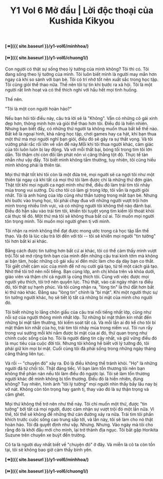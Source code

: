 ﻿---
layout: post
title: Y1 Vol 6 Mở đầu | Lời độc thoại của Kushida Kikyou
permalink: /y1-vol6/modau/
---

**[⏪]({{ site.baseurl }}/y1-vol6/minhhoa/)**

**[⏩]({{ site.baseurl }}/y1-vol6/chuong1/)**

Con người có thật sự sống theo lý tưởng của mình không? Tôi thì có. Tôi đang sống theo lý tưởng của mình. Tôi luôn biết mình là người may mắn hơn ngay cả khi so sánh với bạn bè. Tôi có trí nhớ tốt nên xuất sắc trong học tập. Tôi cũng giỏi thể thao nữa. Thế nên tôi tự tin khi bước ra xã hội. Tôi là một người rất linh hoạt và có thể thích nghi với hầu hết mọi tình huống.

Thế nên.

"Tôi là một con người hoàn hảo?"

Nếu bạn hỏi tôi điều này, câu trả lời sẽ là "Không". Vẫn có những cô gái xinh đẹp hơn, thông minh hơn và giỏi thể thao hơn tôi. Điều đó là hiển nhiên. Nhưng bạn biết đấy, có những thứ người ta không muốn thua bất kể thế nào. Bất kể là ngoại hình, khả năng học tập, chơi games hay ca hát, khi bạn thua một thứ mà mọi người nghĩ bạn giỏi, điều đó sẽ gây ra sự thất vọng. Và tôi vướng phải rắc rối lớn về vấn đề này.Mỗi khi tôi thua người khác, cảm giác của tôi luôn luôn bị lay động. Và với mỗi thất bại, bóng tối trong tim tôi lớn dần. Tôi thậm chí còn đôi lần phát nôn vì căng thẳng tột độ. Thực tế tàn nhẫn như vậy đấy. Tôi biết mình không tầm thường, tuy nhiên, tôi cũng hiểu mình không phải là thiên tài.

Mọi thứ thật tốt khi tôi còn là một đứa trẻ, mọi người sẽ ca ngợi tôi như một thiên tài ngay cả khi tất cả mọi thứ tôi làm được chỉ là những thứ đơn giản. Thật tốt khi mọi người ca ngợi mình như thế, điều đó làm trái tim tôi nhảy múa trong vui sướng. Dù cho tôi có làm gì trong lớp, tôi vẫn là người giỏi nhất. Tôi là anh hùng của lớp cũng như thần tượng trong mắt bạn bè. Nhưng khi bước vào trung học, tôi phải chạy đua với những người vượt trội hơn mình trong nhiều lĩnh vực, và có những người tôi không thể nào đánh bại. Điều đó hằn sâu vào trái tim tôi, khiến tôi tuyệt vọng tìm kiếm lối thoát khỏi cái thực tế đó. Một thứ mà tôi sẽ không thua bất cứ ai. Tôi muốn mọi người tôn trọng mình. Tôi muốn mọi người ghen tị với mình.

Tôi nhận ra mình không thể đạt được mong ước trong cả học tập lẫn thể thao. Và đó là lúc câu trả lời đến với tôi -- tôi sẽ khiến mọi người "tin tưởng" tôi hơn bất kì ai khác.

Bằng cách được tin tưởng hơn bất cứ ai khác, tôi có thể cảm thấy mình vượt trội.Tôi sẽ mở rộng tình bạn của mình đến những cậu trai kinh tởm mà không ai bận tâm, hoặc những cô gái xấu xí đến mức làm cho dạ dày bạn co thắt. Tôi giết chết cảm xúc của mình để nở nụ cười giả tạo, tử tế một cách giả tạo. Nhờ thế tôi trở nên nổi tiếng. Bạn cùng lớp, anh chị khóa trên và khóa dưới, giáo viên và thậm chí cả người lạ cũng thích tôi. Cùng với việc được mọi người yêu thích, tôi trở nên quyền lực. Thú thật, vào cái ngày nhận ra điều đó, tôi thật sự hạnh phúc. Và tôi cũng nhận ra, "lòng tin" là thứ đắt hơn bất kì thứ nào khác. Đằng sau "lòng tin" chính là "bí mật". Khi một người thực sự tin tưởng người khác, họ sẽ tiết lộ tất cả những bí mật của mình cho người đó.

Tôi biết những lo lắng chôn giấu của cậu trai nổi tiếng nhất lớp, cũng như nỗi sợ của người thông minh nhất lớp. Từ những bí mật thầm kín nhất đến những bí mật tầm thường, tôi kiểm soát tất cả. Và mỗi lần ai đó kể cho tôi bí mật thầm kín nhất của họ, trái tim tôi nhảy múa trong niềm vui. Tôi run rẩy trong vui sướng mỗi khi nắm được bí mật của ai đó, thứ quan trọng như chính cuộc sống của họ. Tôi là người đáng tin cậy nhất, và giữ vững điều đó là mục tiêu của cuộc đời tôi. Nhưng tôi không hề biết với lý tưởng đó, tôi phải giữ kín mọi bí mật. Cuối cùng tôi đã phải sống trong những ngày tháng căng thẳng liên tục.

Và rồi -- "chuyện đó" xảy ra. Đó là điều không thể tránh khỏi. "Họ" là những người đã từ chối tôi. Thật đáng tiếc. Vì bạn làm tổn thương tôi nên bạn không thể phàn nàn nếu tôi làm điều đó ngược lại. Tôi sẽ làm tổn thương người khác để mình không bị tổn thương. Điều đó là hiển nhiên, đúng không? Tuy nhiên, hình ảnh "tôi lý tưởng" mọi người nhìn thấy bấy lâu nay bị vỡ nát. Không còn tôn trọng hay ganh tị, thay vào đó là sự thận trọng và căm ghét.

Mọi thứ không thế trở nên như thế này. Tôi chỉ muốn một thứ, được "tin tưởng" bới tất cả mọi người, được cảm nhận sự vượt trội đó một lần nữa. Vì thế, tôi thề sẽ không để những thứ cản đường xảy ra nữa. Trái tim tôi phấn khích trước cuộc sống cao trung sắp tới, và lần này, tôi sẽ làm cho nó thật hoàn hảo. Tôi đã quyết định như vậy. Nhưng. Nhưng. Vào ngày mà tôi cho rằng đó là khởi đầu mới cho mình, lại trở thành địa ngục. Tôi bắt gặp Horikita Suzune trên chuyến xe buýt đến trường.

Cô ta là người duy nhất biết về "chuyện đó" ở đây. Và miễn là cô ta còn tồn tại, tôi sẽ không bao giờ cảm thấy bình yên.

**[⏪]({{ site.baseurl }}/y1-vol6/minhhoa/)**

**[⏩]({{ site.baseurl }}/y1-vol6/chuong1/)**

